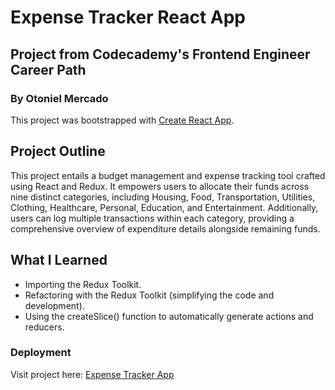 # Expense Tracker React App

## Project from Codecademy's Frontend Engineer Career Path
### By Otoniel Mercado
This project was bootstrapped with [Create React App](https://github.com/facebook/create-react-app).

## Project Outline

This project entails a budget management and expense tracking tool crafted using React and Redux. It empowers users to allocate their funds across nine distinct categories, including Housing, Food, Transportation, Utilities, Clothing, Healthcare, Personal, Education, and Entertainment. Additionally, users can log multiple transactions within each category, providing a comprehensive overview of expenditure details alongside remaining funds.

## What I Learned
<ul>
  <li>Importing the Redux Toolkit.</li>
  <li>Refactoring with the Redux Toolkit (simplifying the code and development).</li>
  <li>Using the createSlice() function to automatically generate actions and reducers.</li>
</ul>

### Deployment

Visit project here: <a href="https://expense-tracker-oto.netlify.app/">Expense Tracker App</a>
